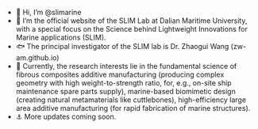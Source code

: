- 👋 Hi, I’m @slimarine
- 👀 I’m the official website of the SLIM Lab at Dalian Maritime University, with a special focus on the Science behind Lightweight Innovations for Marine applications (SLIM).
- 🐟 The principal investigator of the SLIM lab is Dr. Zhaogui Wang (zw-am.github.io)
- 🌊 Currently, the research interests lie in the fundamental science of fibrous composites additive manufacturing (producing complex geometry with high weight-to-strength ratio, for, e.g., on-site ship maintenance spare parts supply), marine-based biomimetic design (creating natural metamaterials like cuttlebones), high-efficiency large area additive manufacturing (for rapid fabrication of marine structures).
- ⚓️ More updates coming soon.

<!---
slimarine/slimarine is a ✨ special ✨ repository because its `README.md` (this file) appears on your GitHub profile.
You can click the Preview link to take a look at your changes.
--->
